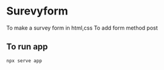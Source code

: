 












# Surevyform
To make a survey form in html,css
To add form method post
##       To run app

```
npx serve app
```


